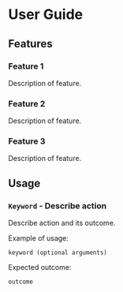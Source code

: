 # User Guide

## Features 

### Feature 1 
Description of feature.

### Feature 2
Description of feature.

### Feature 3
Description of feature.

## Usage

### `Keyword` - Describe action

Describe action and its outcome.

Example of usage: 

`keyword (optional arguments)`

Expected outcome:

`outcome`
